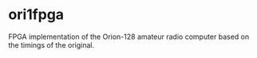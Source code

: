 # ori1fpga
FPGA implementation of the Orion-128 amateur radio computer based on the timings of the original.
